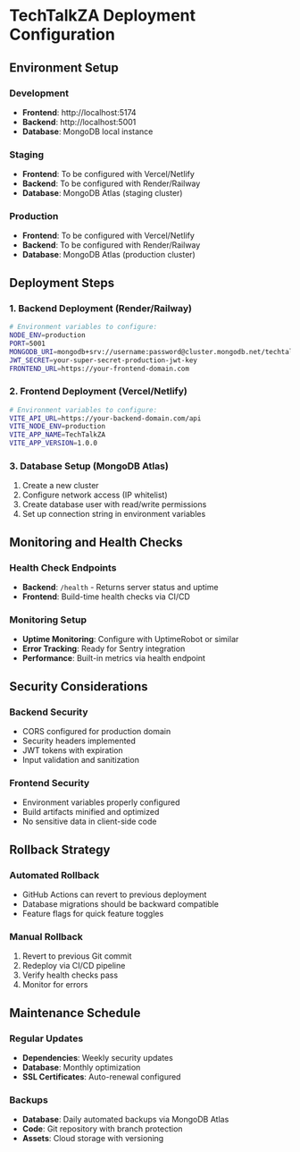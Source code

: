 # TechTalkZA Deployment Configuration

## Environment Setup

### Development
- **Frontend**: http://localhost:5174
- **Backend**: http://localhost:5001
- **Database**: MongoDB local instance

### Staging
- **Frontend**: To be configured with Vercel/Netlify
- **Backend**: To be configured with Render/Railway
- **Database**: MongoDB Atlas (staging cluster)

### Production
- **Frontend**: To be configured with Vercel/Netlify
- **Backend**: To be configured with Render/Railway
- **Database**: MongoDB Atlas (production cluster)

## Deployment Steps

### 1. Backend Deployment (Render/Railway)
```bash
# Environment variables to configure:
NODE_ENV=production
PORT=5001
MONGODB_URI=mongodb+srv://username:password@cluster.mongodb.net/techtalk-za-blog
JWT_SECRET=your-super-secret-production-jwt-key
FRONTEND_URL=https://your-frontend-domain.com
```

### 2. Frontend Deployment (Vercel/Netlify)
```bash
# Environment variables to configure:
VITE_API_URL=https://your-backend-domain.com/api
VITE_NODE_ENV=production
VITE_APP_NAME=TechTalkZA
VITE_APP_VERSION=1.0.0
```

### 3. Database Setup (MongoDB Atlas)
1. Create a new cluster
2. Configure network access (IP whitelist)
3. Create database user with read/write permissions
4. Set up connection string in environment variables

## Monitoring and Health Checks

### Health Check Endpoints
- **Backend**: `/health` - Returns server status and uptime
- **Frontend**: Build-time health checks via CI/CD

### Monitoring Setup
- **Uptime Monitoring**: Configure with UptimeRobot or similar
- **Error Tracking**: Ready for Sentry integration
- **Performance**: Built-in metrics via health endpoint

## Security Considerations

### Backend Security
- CORS configured for production domain
- Security headers implemented
- JWT tokens with expiration
- Input validation and sanitization

### Frontend Security
- Environment variables properly configured
- Build artifacts minified and optimized
- No sensitive data in client-side code

## Rollback Strategy

### Automated Rollback
- GitHub Actions can revert to previous deployment
- Database migrations should be backward compatible
- Feature flags for quick feature toggles

### Manual Rollback
1. Revert to previous Git commit
2. Redeploy via CI/CD pipeline
3. Verify health checks pass
4. Monitor for errors

## Maintenance Schedule

### Regular Updates
- **Dependencies**: Weekly security updates
- **Database**: Monthly optimization
- **SSL Certificates**: Auto-renewal configured

### Backups
- **Database**: Daily automated backups via MongoDB Atlas
- **Code**: Git repository with branch protection
- **Assets**: Cloud storage with versioning
